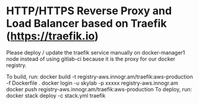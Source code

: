 # HTTP/HTTPS Reverse Proxy and Load Balancer based on Traefik (https://traefik.io)
Please deploy / update the traefik service manually on docker-manager1 node instead of using gitlab-ci because it is the proxy for our docker registry.

To build, run:
docker build -t registry-aws.innogr.am/traefik:aws-production -f Dockerfile .
docker login -u skylab -p xxxxx registry-aws.innogr.am
docker push registry-aws.innogr.am/traefik:aws-production
To deploy, run: docker stack deploy -c stack.yml traefik
